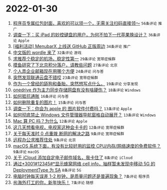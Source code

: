 # 2022-01-30

1. [程序员专属红包封面，喜欢的可以领一个，无需关注扫码直接领～](https://www.v2ex.com/t/831363) `56条评论` `推广`
1. [调查一下：买 iPad 的妙控键盘的用户，为何不怕下一代苹果换设计？](https://www.v2ex.com/t/831367) `36条评论` `Apple`
1. [[福利活动] MenubarX 上线送 GitHub 正版周边](https://www.v2ex.com/t/831401) `34条评论` `推广`
1. [中文版的 wordle 来了](https://www.v2ex.com/t/831375) `32条评论` `游戏`
1. [求推荐个稳定的机场，稳定性第一](https://www.v2ex.com/t/831414) `29条评论` `宽带症候群`
1. [摸鱼研究了下北京积分落户，请教些问题](https://www.v2ex.com/t/831378) `27条评论` `北京`
1. [个人弄企业邮箱现在用哪个方便](https://www.v2ex.com/t/831369) `24条评论` `问与答`
1. [突然发现联通云盘不错哎](https://www.v2ex.com/t/831382) `23条评论` `宽带症候群`
1. [作为一个曾经的舔狗和备胎，突然想写点什么。](https://www.v2ex.com/t/831377) `19条评论` `分享发现`
1. [onedrive 作为主力同步存储网盘有没有啥硬伤？](https://www.v2ex.com/t/831365) `18条评论` `Windows`
1. [如何抵抗通胀](https://www.v2ex.com/t/831364) `16条评论` `问与答`
1. [如何删除重复的图片！](https://www.v2ex.com/t/831418) `15条评论` `问与答`
1. [调查一下：你会为 apple 的 图片软件付费吗？](https://www.v2ex.com/t/831422) `13条评论` `Apple`
1. [如何彻底禁止 Windows 文件管理器导航窗格自动展开？](https://www.v2ex.com/t/831394) `13条评论` `Windows`
1. [Mac 算 PC 吗？为什么](https://www.v2ex.com/t/831434) `12条评论` `Apple`
1. [这几天想看电视，电视家这种会卡卡的](https://www.v2ex.com/t/831402) `12条评论` `宽带症候群`
1. [关于每天准时 0 点重拨 断网的解决之路](https://www.v2ex.com/t/831412) `9条评论` `宽带症候群`
1. [远程办公求推荐住处](https://www.v2ex.com/t/831385) `9条评论` `北京`
1. [macOS 系统下面，有没有比较好用的监控 CPU/内存/网络速度的免费软件？](https://www.v2ex.com/t/831366) `9条评论` `macOS`
1. [关于 iCloud 添加自定电子邮件域名，我卡住了](https://www.v2ex.com/t/831426) `8条评论` `iCloud`
1. [通过*3001#12345#*显示蜂窝网络 cell info，抽样暂未发现中移动 5G 的 DeploymentType 为 SA](https://www.v2ex.com/t/831361) `8条评论` `5G`
1. [电脑时钟每天误差 1-2 秒钟，是质量问题还是普遍现象？](https://www.v2ex.com/t/831429) `7条评论` `程序员`
1. [㊗️海外打工的你，新年快乐！](https://www.v2ex.com/t/831417) `7条评论` `随想`

